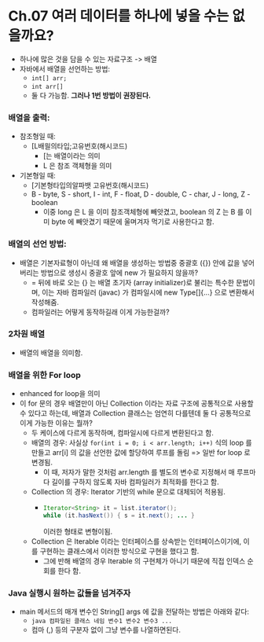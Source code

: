 # Ch.07 여러 데이터를 하나에 넣을 수는 없을까요?
- 하나에 많은 것을 담을 수 있는 자료구조 -> 배열
- 자바에서 배열을 선언하는 방법:
  - `int[] arr;`
  - `int arr[]`
  - 둘 다 가능함. **그러나 1번 방법이 권장된다.**

### 배열을 출력:
- 참조형일 때:
  - [L배읠의타입;고유번호(해시코드)
    - [는 배열이라는 의미
    - L 은 참조 객체형을 의미
- 기본형일 때:
  - [기본형타입의알파뱃 고유번호(해시코드)
  - B - byte, S - short, I - int, F - float, D - double, C - char, J - long, Z - boolean
    - 이중 long 은 L 을 이미 참조객체형에 빼앗겼고, boolean 의 Z 는 B 를 이미 byte 에 빼앗겼기 때문에 울며겨자 먹기로 사용한다고 함.

### 배열의 선언 방법:
- 배열은 기본자료형이 아닌데 왜 배열을 생성하는 방법중 중괄호 ({}) 안에 값을 넣어버리는 방법으로 생성시 중괄호 앞에 new 가 필요하지 않을까?
  - = 뒤에 바로 오는 {} 는 배열 초기자 (array initializer)로 불리는 특수한 문법이며, 이는 자바 컴파일러 (javac) 가 컴파일시에 new Type[]{...} 으로 변환해서 작성해줌.
  - 컴파일러는 어떻게 동작하길래 이게 가능한걸까?

### 2차원 배열
- 배열의 배열을 의미함.

### 배열을 위한 For loop
- enhanced for loop을 의미
- 이 for 문의 경우 배열만이 아닌 Collection 이라는 자료 구조에 공통적으로 사용할 수 있다고 하는데, 배열과 Collection 클래스는 엄연히 다를텐데 둘 다 공통적으로 이게 가능한 이유는 뭘까?
  - 두 케이스에 다르게 동작하며, 컴파일시에 다르게 변환된다고 함.
  - 배열의 경우: 사실상 `for(int i = 0; i < arr.length; i++)` 식의 loop 를 만들고 arr[i] 의 값을 선언한 값에 할당하여 루프를 돌림 => 일반 for loop 로 변경됨.
    - 이 때, 저자가 말한 것처럼 arr.length 를 별도의 변수로 지정해서 매 루프마다 길이를 구하지 않도록 자바 컴파일러가 최적화를 한다고 함.
  - Collection 의 경우: Iterator 기반의 while 문으로 대체되어 적용됨.
    - ```java 
      Iterator<String> it = list.iterator();
      while (it.hasNext()) { s = it.next(); ... }
      ```
      이러한 형태로 변형이됨.
  - Collection 은 Iterable 이라는 인터페이스를 상속받는 인터페이스이기에, 이를 구현하는 클래스에서 이러한 방식으로 구현을 했다고 함.
    - 그에 반해 배열의 경우 Iterable 의 구현체가 아니기 때문에 직접 인덱스 순회를 한다 함.

### Java 실행시 원하는 값들을 넘겨주자
- main 메서드의 매개 변수인 String[] args 에 값을 전달하는 방법은 아래와 같다:
  - `java 컴파일된 클래스 네임 변수1 변수2 변수3 ...`
  - 컴마 (,) 등의 구분자 없이 그냥 변수를 나열하면된다.